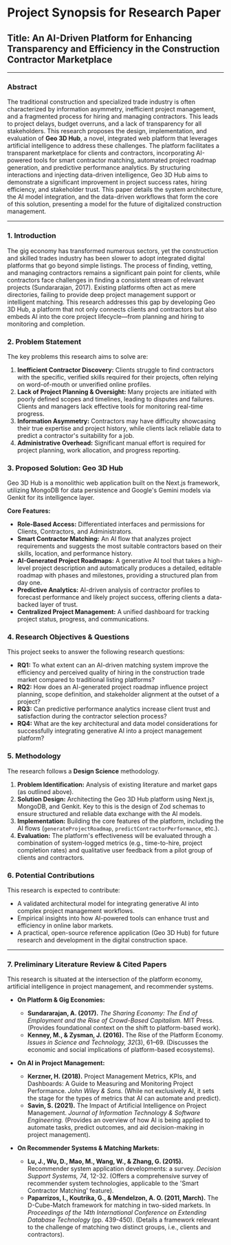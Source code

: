
# Project Synopsis for Research Paper

## **Title:** An AI-Driven Platform for Enhancing Transparency and Efficiency in the Construction Contractor Marketplace

---

### **Abstract**

The traditional construction and specialized trade industry is often characterized by information asymmetry, inefficient project management, and a fragmented process for hiring and managing contractors. This leads to project delays, budget overruns, and a lack of transparency for all stakeholders. This research proposes the design, implementation, and evaluation of **Geo 3D Hub**, a novel, integrated web platform that leverages artificial intelligence to address these challenges. The platform facilitates a transparent marketplace for clients and contractors, incorporating AI-powered tools for smart contractor matching, automated project roadmap generation, and predictive performance analytics. By structuring interactions and injecting data-driven intelligence, Geo 3D Hub aims to demonstrate a significant improvement in project success rates, hiring efficiency, and stakeholder trust. This paper details the system architecture, the AI model integration, and the data-driven workflows that form the core of this solution, presenting a model for the future of digitalized construction management.

---

### **1. Introduction**

The gig economy has transformed numerous sectors, yet the construction and skilled trades industry has been slower to adopt integrated digital platforms that go beyond simple listings. The process of finding, vetting, and managing contractors remains a significant pain point for clients, while contractors face challenges in finding a consistent stream of relevant projects (Sundararajan, 2017). Existing platforms often act as mere directories, failing to provide deep project management support or intelligent matching. This research addresses this gap by developing Geo 3D Hub, a platform that not only connects clients and contractors but also embeds AI into the core project lifecycle—from planning and hiring to monitoring and completion.

### **2. Problem Statement**

The key problems this research aims to solve are:
1.  **Inefficient Contractor Discovery:** Clients struggle to find contractors with the specific, verified skills required for their projects, often relying on word-of-mouth or unverified online profiles.
2.  **Lack of Project Planning & Oversight:** Many projects are initiated with poorly defined scopes and timelines, leading to disputes and failures. Clients and managers lack effective tools for monitoring real-time progress.
3.  **Information Asymmetry:** Contractors may have difficulty showcasing their true expertise and project history, while clients lack reliable data to predict a contractor's suitability for a job.
4.  **Administrative Overhead:** Significant manual effort is required for project planning, work allocation, and progress reporting.

### **3. Proposed Solution: Geo 3D Hub**

Geo 3D Hub is a monolithic web application built on the Next.js framework, utilizing MongoDB for data persistence and Google's Gemini models via Genkit for its intelligence layer.

**Core Features:**
*   **Role-Based Access:** Differentiated interfaces and permissions for Clients, Contractors, and Administrators.
*   **Smart Contractor Matching:** An AI flow that analyzes project requirements and suggests the most suitable contractors based on their skills, location, and performance history.
*   **AI-Generated Project Roadmaps:** A generative AI tool that takes a high-level project description and automatically produces a detailed, editable roadmap with phases and milestones, providing a structured plan from day one.
*   **Predictive Analytics:** AI-driven analysis of contractor profiles to forecast performance and likely project success, offering clients a data-backed layer of trust.
*   **Centralized Project Management:** A unified dashboard for tracking project status, progress, and communications.

### **4. Research Objectives & Questions**

This project seeks to answer the following research questions:
*   **RQ1:** To what extent can an AI-driven matching system improve the efficiency and perceived quality of hiring in the construction trade market compared to traditional listing platforms?
*   **RQ2:** How does an AI-generated project roadmap influence project planning, scope definition, and stakeholder alignment at the outset of a project?
*   **RQ3:** Can predictive performance analytics increase client trust and satisfaction during the contractor selection process?
*   **RQ4:** What are the key architectural and data model considerations for successfully integrating generative AI into a project management platform?

### **5. Methodology**

The research follows a **Design Science** methodology.
1.  **Problem Identification:** Analysis of existing literature and market gaps (as outlined above).
2.  **Solution Design:** Architecting the Geo 3D Hub platform using Next.js, MongoDB, and Genkit. Key to this is the design of Zod schemas to ensure structured and reliable data exchange with the AI models.
3.  **Implementation:** Building the core features of the platform, including the AI flows (`generateProjectRoadmap`, `predictContractorPerformance`, etc.).
4.  **Evaluation:** The platform's effectiveness will be evaluated through a combination of system-logged metrics (e.g., time-to-hire, project completion rates) and qualitative user feedback from a pilot group of clients and contractors.

### **6. Potential Contributions**

This research is expected to contribute:
*   A validated architectural model for integrating generative AI into complex project management workflows.
*   Empirical insights into how AI-powered tools can enhance trust and efficiency in online labor markets.
*   A practical, open-source reference application (Geo 3D Hub) for future research and development in the digital construction space.

---

### **7. Preliminary Literature Review & Cited Papers**

This research is situated at the intersection of the platform economy, artificial intelligence in project management, and recommender systems.

*   **On Platform & Gig Economies:**
    *   **Sundararajan, A. (2017).** *The Sharing Economy: The End of Employment and the Rise of Crowd-Based Capitalism.* MIT Press. (Provides foundational context on the shift to platform-based work).
    *   **Kenney, M., & Zysman, J. (2016).** The Rise of the Platform Economy. *Issues in Science and Technology, 32*(3), 61–69. (Discusses the economic and social implications of platform-based ecosystems).

*   **On AI in Project Management:**
    *   **Kerzner, H. (2018).** Project Management Metrics, KPIs, and Dashboards: A Guide to Measuring and Monitoring Project Performance. *John Wiley & Sons.* (While not exclusively AI, it sets the stage for the types of metrics that AI can automate and predict).
    *   **Savin, S. (2021).** The Impact of Artificial Intelligence on Project Management. *Journal of Information Technology & Software Engineering.* (Provides an overview of how AI is being applied to automate tasks, predict outcomes, and aid decision-making in project management).

*   **On Recommender Systems & Matching Markets:**
    *   **Lu, J., Wu, D., Mao, M., Wang, W., & Zhang, G. (2015).** Recommender system application developments: a survey. *Decision Support Systems, 74*, 12-32. (Offers a comprehensive survey of recommender system technologies, applicable to the 'Smart Contractor Matching' feature).
    *   **Paparrizos, I., Koutrika, G., & Mendelzon, A. O. (2011, March).** The D-Cube-Match framework for matching in two-sided markets. In *Proceedings of the 14th International Conference on Extending Database Technology* (pp. 439-450). (Details a framework relevant to the challenge of matching two distinct groups, i.e., clients and contractors).
